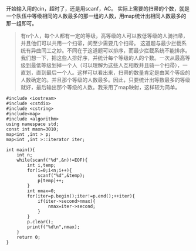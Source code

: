 开始输入用的cin，超时了，还是用scanf，AC。
实际上需要的扫帚的个数，就是一个队伍中等级相同的人数最多的那一组的人数，用map统计出相同人数最多的那一组即可。
>有n个人，每个人都有一定的等级，高等级的人可以教低等级的人骑扫帚，并且他们可以共用一个扫帚，问至少需要几个扫帚。 
这道题与最少拦截系统有异曲同工之妙。不同在于这道题可以排序，而最少拦截系统不能排序。我们想一下，把这些人排好序，并统计每个等级的人的个数。一次从最高等级到最低等级划掉一个人（可以理解为这些人互相教并且骑一个扫帚），一直划，直到最后一个人。这样可以看出来，扫帚的数量肯定是由某个等级的人数确定的。并且那个等级的人数最多。因此，只要统计出等数最多的等级就好，最后输出那个等级的人数。我采用了map映射，这样较为简单。
```
#include <iostream>
#include <cstdio>
#include <cstring>
#include<map>
#include <algorithm>
using namespace std;
const int maxn=3010;
map<int ,int > p;
map<int ,int >::iterator iter;

int main(){
	int n;
	while(scanf("%d",&n)!=EOF){
		int i,temp;
		for(i=0;i<n;i++){
			scanf("%d",&temp);
			p[temp]++;
		}
		int nmax=0;
		for(iter=p.begin();iter!=p.end();++iter){
			if(iter->second>nmax){
				nmax=iter->second;
			}
		}
		p.clear();
		printf("%d\n",nmax);
	}
	return 0;
}

```
